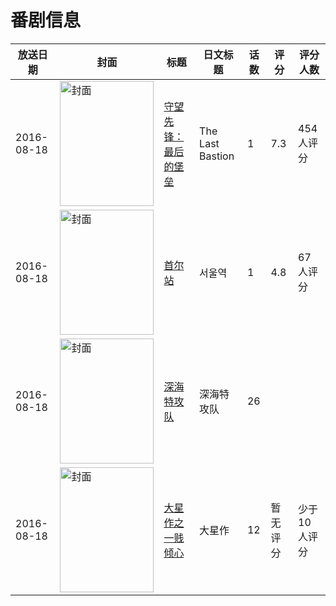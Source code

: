 # 番剧信息

|放送日期|封面|标题|日文标题|话数|评分|评分人数|
|---|---|---|---|---|---|---|
|2016-08-18|<img src="https://lain.bgm.tv/pic/cover/c/69/ab/190630_o2OOA.jpg" alt="封面" style="width:150px;height:200px;object-fit:cover;">|[守望先锋：最后的堡垒](https://bangumi.tv/subject/190630)|The Last Bastion|1|7.3|454人评分|
|2016-08-18|<img src="https://lain.bgm.tv/pic/cover/c/39/b3/192685_aXE3E.jpg" alt="封面" style="width:150px;height:200px;object-fit:cover;">|[首尔站](https://bangumi.tv/subject/192685)|서울역|1|4.8|67人评分|
|2016-08-18|<img src="https://lain.bgm.tv/pic/cover/c/bb/86/247786_036m0.jpg" alt="封面" style="width:150px;height:200px;object-fit:cover;">|[深海特攻队](https://bangumi.tv/subject/247786)|深海特攻队|26|||
|2016-08-18|<img src="https://lain.bgm.tv/pic/cover/c/89/61/228781_HAEE4.jpg" alt="封面" style="width:150px;height:200px;object-fit:cover;">|[大星作之一贱倾心](https://bangumi.tv/subject/228781)|大星作|12|暂无评分|少于10人评分|
